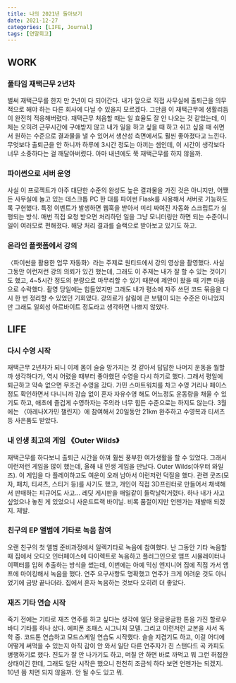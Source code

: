 ```yaml
---
title: 나의 2021년 돌아보기
date: 2021-12-27
categories: [LIFE, Journal]
tags: [연말회고]
---
```



## WORK

### 풀타임 재택근무 2년차

벌써 재택근무를 한지 만 2년이 다 되어간다. 내가 앞으로 직접 사무실에 출퇴근을 의무적으로 해야 하는 다른 회사에 다닐 수 있을지 모르겠다. 그만큼 이 재택근무에 생활리듬이 완전히 적응해버렸다. 재택근무 처음할 때는 일 효율도 잘 안 나오는 것 같았는데, 이제는 오히려 근무시간에 구애받지 않고 내가 일을 하고 싶을 때 하고 쉬고 싶을 때 쉬면서 원하는 수준으로 결과물을 낼 수 있어서 생산성 측면에서도 훨씬 좋아졌다고 느낀다. 무엇보다 출퇴근을 안 하니까 하루에 3시간 정도는 아끼는 셈인데, 이 시간이 생각보다 너무 소중하다는 걸 깨달아버렸다. 아마 내년에도 쭉 재택근무를 하지 않을까.

### 파이썬으로 서버 운영

사실 이 프로젝트가 아주 대단한 수준의 완성도 높은 결과물을 가진 것은 아니지만, 어쨌든 사무실에 놀고 있는 데스크톱 PC 한 대를 파이썬 Flask를 사용해서 서버로 기능하도록 구현했다. 특정 이벤트가 발생하면 웹훅을 받아서 미리 짜여진 자동화 스크립트가 실행되는 방식. 매번 직접 요청 받으면 처리하던 일을 그냥 모니터링만 하면 되는 수준이니 일이 여러모로 편해졌다. 해당 처리 결과를 슬랙으로 받아보고 있기도 하고.

### 온라인 플랫폼에서 강의

〈파이썬을 활용한 업무 자동화〉라는 주제로 원티드에서 강의 영상을 촬영했다. 사실 그동안 이런저런 강의 의뢰가 있긴 했는데, 그래도 이 주제는 내가 잘 할 수 있는 것이기도 했고, 4~5시간 정도의 분량으로 마무리할 수 있기 때문에 제안이 왔을 때 기쁜 마음으로 수락했다. 촬영 당일에는 힘들었지만 그래도 내가 평소에 자주 쓰던 코드 묶음을 다시 한 번 정리할 수 있었던 기회였다. 강의료가 살림에 큰 보탬이 되는 수준은 아니었지만 그래도 일회성 아르바이트 정도라고 생각하면 나쁘지 않았다.


## LIFE

### 다시 수영 시작

재택근무 2년차가 되니 이제 몸이 슬슬 망가지는 것 같아서 답답한 나머지 운동을 뭘할까 생각하다가, 역시 어렸을 때부터 좋아했던 수영을 다시 하기로 했다. 그래서 평일에 퇴근하고 약속 없으면 무조건 수영을 갔다. 가민 스마트워치를 차고 수영 거리나 페이스 정도 확인하면서 다니니까 강습 없이 혼자 자유수영 해도 어느정도 운동량을 채울 수 있기도 하고, 애초에 즐겁게 수영하자는 주의라 너무 힘든 수준으로는 하지도 않는다. 3월에는 〈아레나X가민 챌린지〉에 참여해서 20일동안 21km 완주하고 수영복과 티셔츠 등 사은품도 받았다.

### 내 인생 최고의 게임 《Outer Wilds》

재택근무를 하다보니 출퇴근 시간을 아껴 훨씬 풍부한 여가생활을 할 수 있었다. 그래서 이런저런 게임을 많이 했는데, 올해 내 인생 게임을 만났다. Outer Wilds(아우터 와일즈). 이 게임을 다 플레이하고도 여운이 오래 남아서 이런저런 덕질을 했다. 관련 굿즈(모자, 패치, 티셔츠, 스티거 등)를 사기도 했고, 개인이 직접 3D프린터로 만들어서 채색해서 판매하는 피규어도 사고… 레딧 게시판을 매일같이 들락날락거렸다. 하나 내가 사고 싶었으나 놓친 게 있었으니 사운드트랙 바이닐. 비록 품절이지만 언젠가는 재발매 되겠지. 제발.

### 친구의 EP 앨범에 기타로 녹음 참여

오랜 친구의 첫 앨범 준비과정에서 일렉기타로 녹음에 참여했다. 난 그동안 기타 녹음할 때 집에서 오디오 인터페이스에 다이렉트로 녹음하고 플러그인으로 앰프 시뮬레이터나 이펙터를 입혀 추출하는 방식을 썼는데, 이번에는 아예 믹싱 엔지니어 집에 직접 가서 앰프에 마이킹해서 녹음을 했다. 연주 요구사항도 명확했고 연주가 크게 어려운 것도 아니었기에 금방 끝나더라. 집에서 혼자 녹음하는 것보다 오히려 더 좋았다.

### 재즈 기타 연습 시작

죽기 전에는 기타로 재즈 연주를 하고 싶다는 생각에 일단 몽글몽글한 톤을 가진 할로우 바디 기타를 하나 샀다. 에피폰 조패스 시그니처 모델. 그리고 이런저런 교본을 사서 독학 중. 코드톤 연습하고 모드스케일 연습도 시작했다. 슬슬 지겹기도 하고, 이걸 어디에 어떻게 써먹을 수 있는지 아직 감이 안 와서 일단 다른 연주자가 친 스탠다드 곡 카피도 병행하기로 했다. 진도가 잘 안 나가기도 하고, 며칠 안 하면 바로 까먹고 뭐 그런 허접한 상태이긴 한데, 그래도 일단 시작은 했으니 천천히 조금씩 하다 보면 언젠가는 되겠지. 10년 쯤 치면 되지 않을까. 안 될 수도 있고 뭐.